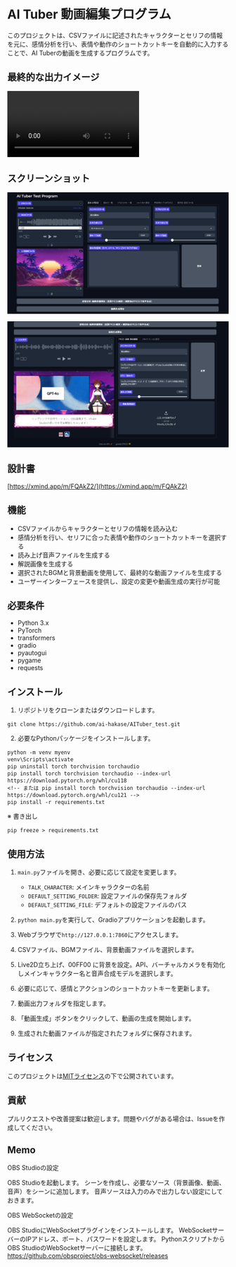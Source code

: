 # AI Tuber 動画編集プログラム

このプロジェクトは、CSVファイルに記述されたキャラクターとセリフの情報を元に、感情分析を行い、表情や動作のショートカットキーを自動的に入力することで、AI Tuberの動画を生成するプログラムです。


## 最終的な出力イメージ

![sample_video](Asset\sample_video.mp4)

## スクリーンショット

![プロジェクトのスクリーンショット1](Asset\sample_image(1).png)

![プロジェクトのスクリーンショット2](Asset\sample_image(2).png)

## 設計書

[https://xmind.app/m/FQAkZ2/](https://xmind.app/m/FQAkZ2)

## 機能

- CSVファイルからキャラクターとセリフの情報を読み込む
- 感情分析を行い、セリフに合った表情や動作のショートカットキーを選択する
- 読み上げ音声ファイルを生成する
- 解説画像を生成する
- 選択されたBGMと背景動画を使用して、最終的な動画ファイルを生成する
- ユーザーインターフェースを提供し、設定の変更や動画生成の実行が可能

## 必要条件

- Python 3.x
- PyTorch
- transformers
- gradio
- pyautogui
- pygame
- requests

## インストール

1. リポジトリをクローンまたはダウンロードします。
```
git clone https://github.com/ai-hakase/AITuber_test.git
```

2. 必要なPythonパッケージをインストールします。
```
python -m venv myenv
venv\Scripts\activate
pip uninstall torch torchvision torchaudio
pip install torch torchvision torchaudio --index-url https://download.pytorch.org/whl/cu118
<!-- または pip install torch torchvision torchaudio --index-url https://download.pytorch.org/whl/cu121 -->
pip install -r requirements.txt
```

※ 書き出し
```
pip freeze > requirements.txt
```

## 使用方法

1. `main.py`ファイルを開き、必要に応じて設定を変更します。
   - `TALK_CHARACTER`: メインキャラクターの名前
   - `DEFAULT_SETTING_FOLDER`: 設定ファイルの保存先フォルダ
   - `DEFAULT_SETTING_FILE`: デフォルトの設定ファイルのパス

2. `python main.py`を実行して、Gradioアプリケーションを起動します。

3. Webブラウザで`http://127.0.0.1:7860`にアクセスします。

4. CSVファイル、BGMファイル、背景動画ファイルを選択します。

5. Live2D立ち上げ、00FF00 に背景を設定。API、バーチャルカメラを有効化しメインキャラクター名と音声合成モデルを選択します。

6. 必要に応じて、感情とアクションのショートカットキーを更新します。

7. 動画出力フォルダを指定します。

8. 「動画生成」ボタンをクリックして、動画の生成を開始します。

9. 生成された動画ファイルが指定されたフォルダに保存されます。

## ライセンス

このプロジェクトは[MITライセンス](LICENSE)の下で公開されています。

## 貢献

プルリクエストや改善提案は歓迎します。問題やバグがある場合は、Issueを作成してください。

## Memo

OBS Studioの設定

OBS Studioを起動します。
シーンを作成し、必要なソース（背景画像、動画、音声）をシーンに追加します。
音声ソースは入力のみで出力しない設定にしておきます。


OBS WebSocketの設定

OBS StudioにWebSocketプラグインをインストールします。
WebSocketサーバーのIPアドレス、ポート、パスワードを設定します。
PythonスクリプトからOBS StudioのWebSocketサーバーに接続します。
https://github.com/obsproject/obs-websocket/releases

